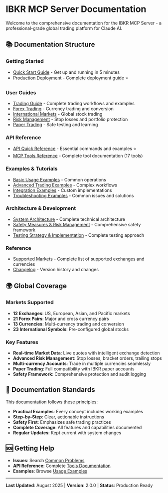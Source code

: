 # IBKR MCP Server Documentation

Welcome to the comprehensive documentation for the IBKR MCP Server - a professional-grade global trading platform for Claude AI.

## 📚 Documentation Structure

### **Getting Started**
- [Quick Start Guide](guides/quick-start.md) - Get up and running in 5 minutes
- [Production Deployment](PRODUCTION_DEPLOYMENT.md) - Complete deployment guide ⭐

### **User Guides**
- [Trading Guide](guides/trading.md) - Complete trading workflows and examples
- [Forex Trading](guides/forex.md) - Currency trading and conversion
- [International Markets](guides/international.md) - Global stock trading
- [Risk Management](guides/risk-management.md) - Stop losses and portfolio protection
- [Paper Trading](guides/paper-trading.md) - Safe testing and learning

### **API Reference**
- [API Quick Reference](api/API_QUICK_REFERENCE.md) - Essential commands and examples ⭐
- [MCP Tools Reference](api/tools.md) - Complete tool documentation (17 tools)

### **Examples & Tutorials**
- [Basic Usage Examples](examples/basic-usage.md) - Common operations
- [Advanced Trading Examples](examples/advanced-trading.md) - Complex workflows
- [Integration Examples](examples/integrations.md) - Custom implementations
- [Troubleshooting Examples](examples/troubleshooting.md) - Common issues and solutions

### **Architecture & Development**
- [System Architecture](architecture/system-architecture.md) - Complete technical architecture
- [Safety Measures & Risk Management](architecture/safety-measures.md) - Comprehensive safety framework
- [Testing Strategy & Implementation](architecture/testing-strategy.md) - Complete testing approach

### **Reference**
- [Supported Markets](reference/markets.md) - Complete list of supported exchanges and currencies
- [Changelog](../CHANGELOG.md) - Version history and changes



## 🌍 Global Coverage

### **Markets Supported**
- **12 Exchanges**: US, European, Asian, and Pacific markets
- **21 Forex Pairs**: Major and cross currency pairs
- **13 Currencies**: Multi-currency trading and conversion
- **23 International Symbols**: Pre-configured global stocks

### **Key Features**
- **Real-time Market Data**: Live quotes with intelligent exchange detection
- **Advanced Risk Management**: Stop losses, bracket orders, trailing stops
- **Multi-currency Accounts**: Trade in multiple currencies seamlessly
- **Paper Trading**: Full compatibility with IBKR paper accounts
- **Safety Framework**: Comprehensive protection and audit logging

## 📖 Documentation Standards

This documentation follows these principles:
- **Practical Examples**: Every concept includes working examples
- **Step-by-Step**: Clear, actionable instructions
- **Safety First**: Emphasizes safe trading practices
- **Complete Coverage**: All features and capabilities documented
- **Regular Updates**: Kept current with system changes

## 🆘 Getting Help

- **Issues**: Search [Common Problems](examples/troubleshooting.md)
- **API Reference**: Complete [Tools Documentation](api/tools.md)
- **Examples**: Browse [Usage Examples](examples/basic-usage.md)

---

**Last Updated**: August 2025 | **Version**: 2.0.0 | **Status**: Production Ready
